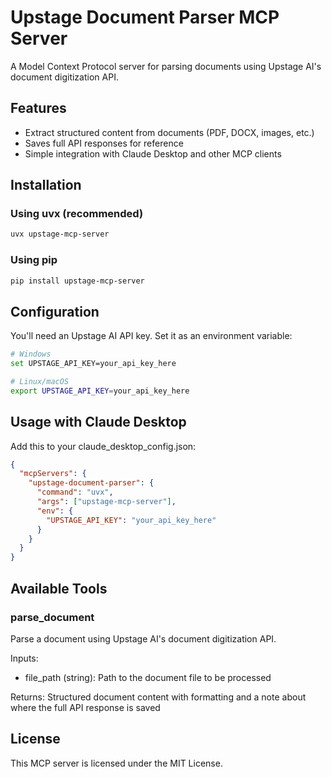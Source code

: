 # Upstage Document Parser MCP Server

A Model Context Protocol server for parsing documents using Upstage AI's document digitization API.

## Features

* Extract structured content from documents (PDF, DOCX, images, etc.)
* Saves full API responses for reference
* Simple integration with Claude Desktop and other MCP clients

## Installation

### Using uvx (recommended)

```bash
uvx upstage-mcp-server
```

### Using pip

```bash
pip install upstage-mcp-server
```

## Configuration

You'll need an Upstage AI API key. Set it as an environment variable:

```bash
# Windows
set UPSTAGE_API_KEY=your_api_key_here

# Linux/macOS
export UPSTAGE_API_KEY=your_api_key_here
```

## Usage with Claude Desktop

Add this to your claude_desktop_config.json:

```json
{
  "mcpServers": {
    "upstage-document-parser": {
      "command": "uvx",
      "args": ["upstage-mcp-server"],
      "env": {
        "UPSTAGE_API_KEY": "your_api_key_here"
      }
    }
  }
}
```

## Available Tools

### parse_document

Parse a document using Upstage AI's document digitization API.

Inputs:
- file_path (string): Path to the document file to be processed

Returns:
Structured document content with formatting and a note about where the full API response is saved

## License

This MCP server is licensed under the MIT License.

